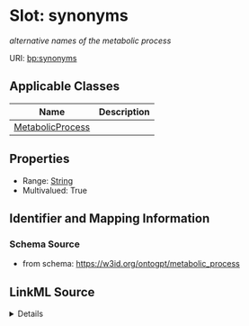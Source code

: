 # Slot: synonyms
_alternative names of the metabolic process_


URI: [bp:synonyms](http://w3id.org/ontogpt/metabolic-process-templatesynonyms)



<!-- no inheritance hierarchy -->




## Applicable Classes

| Name | Description |
| --- | --- |
[MetabolicProcess](MetabolicProcess.md) | 






## Properties

* Range: [String](String.md)
* Multivalued: True








## Identifier and Mapping Information







### Schema Source


* from schema: https://w3id.org/ontogpt/metabolic_process




## LinkML Source

<details>
```yaml
name: synonyms
description: alternative names of the metabolic process
from_schema: https://w3id.org/ontogpt/metabolic_process
rank: 1000
multivalued: true
alias: synonyms
owner: MetabolicProcess
domain_of:
- MetabolicProcess
range: string

```
</details>